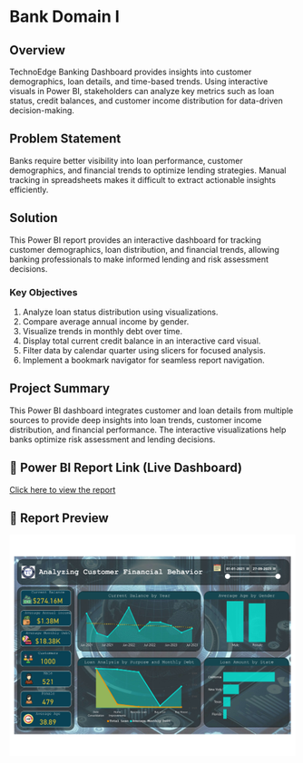 # Bank Domain I

## Overview
TechnoEdge Banking Dashboard provides insights into customer demographics, loan details, and time-based trends. Using interactive visuals in Power BI, stakeholders can analyze key metrics such as loan status, credit balances, and customer income distribution for data-driven decision-making.

## Problem Statement
Banks require better visibility into loan performance, customer demographics, and financial trends to optimize lending strategies. Manual tracking in spreadsheets makes it difficult to extract actionable insights efficiently.

## Solution
This Power BI report provides an interactive dashboard for tracking customer demographics, loan distribution, and financial trends, allowing banking professionals to make informed lending and risk assessment decisions.

### Key Objectives
1. Analyze loan status distribution using visualizations.
2. Compare average annual income by gender.
3. Visualize trends in monthly debt over time.
4. Display total current credit balance in an interactive card visual.
5. Filter data by calendar quarter using slicers for focused analysis.
6. Implement a bookmark navigator for seamless report navigation.

## Project Summary
This Power BI dashboard integrates customer and loan details from multiple sources to provide deep insights into loan trends, customer income distribution, and financial performance. The interactive visualizations help banks optimize risk assessment and lending decisions.

## 🔗 Power BI Report Link (Live Dashboard)
[Click here to view the report](https://app.powerbi.com/view?r=eyJrIjoiNGQxMjIwMzAtNTk1OS00NDc2LWI4M2YtZmY0OTIwZGI5MGZmIiwidCI6ImM2ZTU0OWIzLTVmNDUtNDAzMi1hYWU5LWQ0MjQ0ZGM1YjJjNCJ9)

## 📸 Report Preview
![Dashboard](Images/Dashboard.jpg)

